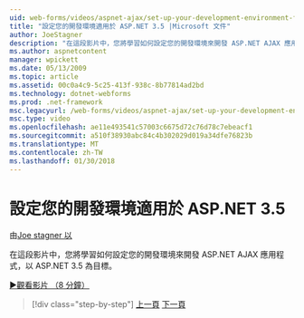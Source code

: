 ```yaml
---
uid: web-forms/videos/aspnet-ajax/set-up-your-development-environment-for-aspnet-35
title: "設定您的開發環境適用於 ASP.NET 3.5 |Microsoft 文件"
author: JoeStagner
description: "在這段影片中，您將學習如何設定您的開發環境來開發 ASP.NET AJAX 應用程式，以 ASP.NET 3.5 為目標。"
ms.author: aspnetcontent
manager: wpickett
ms.date: 05/13/2009
ms.topic: article
ms.assetid: 00c0a4c9-5c25-413f-938c-8b77814ad2bd
ms.technology: dotnet-webforms
ms.prod: .net-framework
msc.legacyurl: /web-forms/videos/aspnet-ajax/set-up-your-development-environment-for-aspnet-35
msc.type: video
ms.openlocfilehash: ae11e493541c57003c6675d72c76d78c7ebeacf1
ms.sourcegitcommit: a510f38930abc84c4b302029d019a34dfe76823b
ms.translationtype: MT
ms.contentlocale: zh-TW
ms.lasthandoff: 01/30/2018
---
```

<a name="set-up-your-development-environment-for-aspnet-35"></a>設定您的開發環境適用於 ASP.NET 3.5
====================
由[Joe stagner 以](https://github.com/JoeStagner)

在這段影片中，您將學習如何設定您的開發環境來開發 ASP.NET AJAX 應用程式，以 ASP.NET 3.5 為目標。

[&#9654;觀看影片 （8 分鐘）](https://channel9.msdn.com/Blogs/ASP-NET-Site-Videos/set-up-your-development-environment-for-aspnet-35)

>[!div class="step-by-step"]
[上一頁](how-to-dynamically-add-controls-to-a-web-page.md)
[下一頁](set-up-your-development-environment-for-aspnet-20.md)
